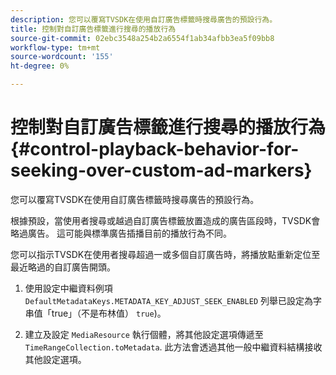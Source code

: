 ```yaml
---
description: 您可以覆寫TVSDK在使用自訂廣告標籤時搜尋廣告的預設行為。
title: 控制對自訂廣告標籤進行搜尋的播放行為
source-git-commit: 02ebc3548a254b2a6554f1ab34afbb3ea5f09bb8
workflow-type: tm+mt
source-wordcount: '155'
ht-degree: 0%

---
```


# 控制對自訂廣告標籤進行搜尋的播放行為{#control-playback-behavior-for-seeking-over-custom-ad-markers}

您可以覆寫TVSDK在使用自訂廣告標籤時搜尋廣告的預設行為。

根據預設，當使用者搜尋或越過自訂廣告標籤放置造成的廣告區段時，TVSDK會略過廣告。 這可能與標準廣告插播目前的播放行為不同。

您可以指示TVSDK在使用者搜尋超過一或多個自訂廣告時，將播放點重新定位至最近略過的自訂廣告開頭。

1. 使用設定中繼資料例項 `DefaultMetadataKeys.METADATA_KEY_ADJUST_SEEK_ENABLED` 列舉已設定為字串值「true」（不是布林值） `true`)。

1. 建立及設定 `MediaResource` 執行個體，將其他設定選項傳遞至 `TimeRangeCollection.toMetadata`. 此方法會透過其他一般中繼資料結構接收其他設定選項。
